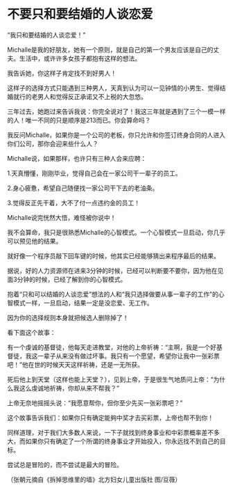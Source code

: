 # 不要只和要结婚的人谈恋爱

“我只和要结婚的人谈恋爱！” 

Michalle是我的好朋友，她有一个原则，就是自己的第一个男友应该是自己的丈夫。生活中，或许许多女孩子都抱有这样的想法。 

我告诉她，你这样子肯定找不到好男人！ 

这样子的选择方式只能遇到三种男人，天真到认为可以一见钟情的小男生、觉得结婚就行的老男人和觉得反正承诺又不上税的大忽悠。 

三年过去，她跑过来告诉我说：你完全说对了！我这三年就是遇到了三个一模一样的人！唯一不同的只是顺序是213而已。你会算命吗？ 

我反问Michalle，如果你是一个公司的老板，你只允许和你签订终身合同的人进入你们公司，那你会迎来些什么人？ 

Michalle说，如果那样，也许只有三种人会来应聘： 

1.天真懵懂，刚刚毕业，觉得自己会在一家公司干一辈子的员工。 

2.身心疲惫，希望自己随便找一家公司干下去的老油条。 

3.觉得反正先干着，大不了付一点违约金的员工！ 

Michalle说完恍然大悟，难怪被你说中！ 

我不会算命，我只是很熟悉Michalle的心智模式。一个心智模式一旦启动，你几乎可以预见他的结果。 

就好像一个程序员敲下回车键的时候，他其实已经能够猜出来程序最后的结果。 

据说，好的人力资源师在进来3分钟的时候，已经可以判断要不要你，因为他在见面3分钟的时候，已经了解到你的心智模式。 

抱着“只和可以结婚的人谈恋爱”想法的人和“我只选择做要从事一辈子的工作”的心智模式一样，一旦启动，结果一定是没恋爱、无工作。 

因为你的选择规则本身就把候选人删除掉了！ 

看下面这个故事： 

有一个虔诚的基督徒，他每天走进教堂，对他的上帝祈祷：“主啊，我是一个好基督徒，我这一辈子从来没有做过坏事。我只有一个愿望，希望你让我中一张彩票吧！”他在世的时候天天这样祈祷，还是一无所获。 

死后他上到天堂（这样也能上天堂？），见到上帝，于是很生气地质问上帝：“为什么我这么虔诚地祈祷，你却从来不帮我？” 

上帝无奈地摇摇头说：“我愿意帮你，但你至少先买一张彩票吧？” 

这个故事告诉我们：如果你只有确定能夠中奖才去买彩票，上帝也帮不到你！ 

同样道理，对于我们大多数人来说，一下子就找到终身事业和中彩票概率差不多大，而如果你只有确定了一个所谓的终身事业才开始投入，你永远找不到自己的目标。 

尝试总是冒险的，而不尝试是最大的冒险。 

（张朝元摘自《拆掉思维里的墙》北方妇女儿童出版社 图/豆薇）